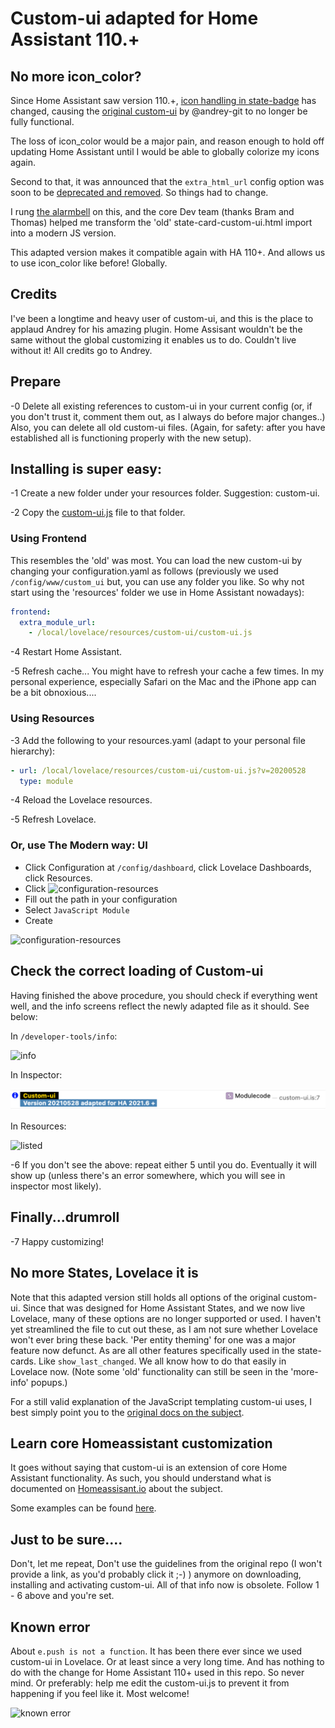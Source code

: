 # Custom-ui adapted for Home Assistant 110.+

## No more icon_color?
Since Home Assistant saw version 110.+, [icon handling in state-badge](https://github.com/home-assistant/frontend/issues/5892#issuecomment-630872617) has changed, causing the [original custom-ui](https://github.com/andrey-git/home-assistant-custom-ui) by @andrey-git to no longer be fully functional. 

The loss of icon_color would be a major pain, and reason enough to hold off updating Home Assistant until I would be able to globally colorize my icons again.

Second to that, it was announced that the `extra_html_url` config option was soon to be [deprecated and removed](https://github.com/home-assistant/frontend/issues/6028). So things had to change.

I rung [the alarmbell](https://github.com/home-assistant/frontend/issues/5892) on this, and the core Dev team (thanks Bram and Thomas) helped me transform the 'old' state-card-custom-ui.html import into a modern JS version. 

This adapted version makes it compatible again with HA 110+. And allows us to use icon_color like before! Globally.

## Credits
I've been a longtime and heavy user of custom-ui, and this is the place to applaud Andrey for his amazing plugin. Home Assisant wouldn't be the same without the global customizing it enables us to do. Couldn't live without it!
All credits go to Andrey.

## Prepare

-0 Delete all existing references to custom-ui in your current config (or, if you don't trust it, comment them out, as I always do before major changes..) Also, you can delete all old custom-ui files. (Again, for safety: after you have established all is functioning properly with the new setup).

## Installing is super easy:

-1 Create a new folder under your resources folder. Suggestion: custom-ui.

-2 Copy the [custom-ui.js](https://github.com/Mariusthvdb/custom-ui/blob/master/custom-ui.js) file to that folder.

### Using Frontend
This resembles the 'old' was most. You can load the new custom-ui by changing your configuration.yaml as follows (previously we used `/config/www/custom_ui` but, you can use any folder you like. So why not start using the 'resources' folder we use in Home Assistant nowadays):

   ```yaml
   frontend:
     extra_module_url:
       - /local/lovelace/resources/custom-ui/custom-ui.js
   ```

-4 Restart Home Assistant.

-5 Refresh cache...
You might have to refresh your cache a few times. In my personal experience, especially Safari on the Mac and the iPhone app can be a bit obnoxious....

### Using Resources
-3 Add the following to your resources.yaml (adapt to your personal file hierarchy):

   ```yaml
   - url: /local/lovelace/resources/custom-ui/custom-ui.js?v=20200528
     type: module
  ```
-4 Reload the Lovelace resources.

-5 Refresh Lovelace. 

### Or, use The Modern way: UI
- Click Configuration at `/config/dashboard`, click Lovelace Dashboards, click Resources.
- Click
![configuration-resources](https://github.com/Mariusthvdb/custom-ui/blob/master/add.png)
- Fill out the path in your configuration
- Select `JavaScript Module`
- Create

![configuration-resources](https://github.com/Mariusthvdb/custom-ui/blob/master/configuration-resources.png)

## Check the correct loading of Custom-ui
Having finished the above procedure, you should check if everything went well, and the info screens reflect the newly adapted file as it should. See below:

In `/developer-tools/info`:

![info](https://github.com/Mariusthvdb/custom-ui/blob/master/Developer-tools.png)

In Inspector:

![inspector](https://github.com/Mariusthvdb/custom-ui/blob/master/Module-in-Inspector.png)

In Resources:

![listed](https://github.com/Mariusthvdb/custom-ui/blob/master/listed-resources.png)

-6 If you don't see the above: repeat either 5 until you do. Eventually it will show up (unless there's an error somewhere, which you will see in inspector most likely).

## Finally...drumroll
-7 Happy customizing!


## No more States, Lovelace it is
Note that this adapted version still holds all options of the original custom-ui. Since that was designed for Home Assistant   States, and we now live Lovelace, many of these options are no longer supported or used. I haven't yet streamlined the file to cut out these, as I am not sure whether Lovelace won't ever bring these back. 'Per entity theming' for one was a major feature now defunct.
As are all other features specifically used in the state-cards. Like `show_last_changed`. We all know how to do that easily in Lovelace now. (Note some 'old' functionality can still be seen in the 'more-info' popups.)

For a still valid explanation of the JavaScript templating custom-ui uses, I best simply point you to the [original docs on the subject](https://github.com/andrey-git/home-assistant-custom-ui/blob/master/docs/templates.md).

## Learn core Homeassistant customization 
It goes without saying that custom-ui is an extension of core Home Assistant functionality. As such, you should understand what is documented on [Homeassisant.io](https://www.home-assistant.io/docs/configuration/customizing-devices/) about the subject.

Some examples can be found [here](https://github.com/Mariusthvdb/custom-ui/blob/master/examples.yaml).

## Just to be sure....
Don't, let me repeat, Don't use the guidelines from the original repo (I won't provide a link, as you'd probably click it ;-) ) anymore on downloading, installing and activating custom-ui. All of that info now is obsolete. Follow 1 - 6 above and you're set.

## Known error
About `e.push is not a function`. It has been there ever since we used custom-ui in Lovelace. Or at least since a very long time. And has nothing to do with the change for Home Assistant 110+ used in this repo. So never mind. Or preferably: help me edit the custom-ui.js to prevent it from happening if you feel like it. Most welcome!

![known error](https://github.com/Mariusthvdb/custom-ui/blob/master/e.push%20is%20not%20a%20function.png)
